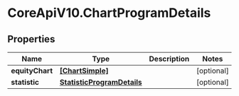 # CoreApiV10.ChartProgramDetails

## Properties
Name | Type | Description | Notes
------------ | ------------- | ------------- | -------------
**equityChart** | [**[ChartSimple]**](ChartSimple.md) |  | [optional] 
**statistic** | [**StatisticProgramDetails**](StatisticProgramDetails.md) |  | [optional] 


